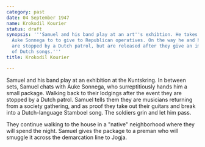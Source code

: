 ```yaml
---
category: past
date: 04 September 1947
name: Krokodil Kourier
status: draft
synopsis: '''Samuel and his band play at an art''s exhibtion. He takes a letter from
  Auke Sonnega to to give to Republican operatives. On the way he and his friends
  are stopped by a Dutch patrol, but are released after they give an impromptu concert
  of Dutch songs.'''
title: Krokodil Kourier

---
```





Samuel and his band play at an exhibition at the Kuntskring. In between sets, Samuel chats with Auke Sonnega, who surreptitiously hands him a small package. Walking back to their lodgings after the event they are stopped by a Dutch patrol. Samuel tells them
they are musicians returning from a society gathering, and as proof they
take out their guitars and break into a Dutch-language Stamboel song.
The soldiers grin and let him pass.

They continue walking to the house in a "native" neighborhood where they
will spend the night. Samuel gives the package to a preman who will smuggle it across the demarcation line to Jogja.

